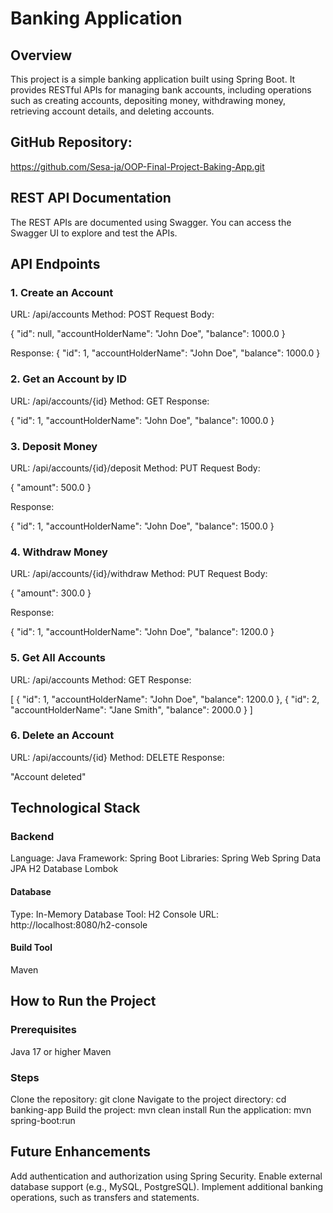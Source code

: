 # Banking Application

## Overview

This project is a simple banking application built using Spring Boot. 
It provides RESTful APIs for managing bank accounts, including operations 
such as creating accounts, depositing money, withdrawing money, 
retrieving account details, and deleting accounts.

## GitHub Repository:
https://github.com/Sesa-ja/OOP-Final-Project-Baking-App.git

## **REST API Documentation**
The REST APIs are documented using Swagger. You can access the Swagger UI to explore 
and test the APIs.

## API Endpoints

### 1. Create an Account
URL: /api/accounts
Method: POST
Request Body:

{
"id": null,
"accountHolderName": "John Doe",
"balance": 1000.0
}

Response:
{
"id": 1,
"accountHolderName": "John Doe",
"balance": 1000.0
}

### 2. Get an Account by ID
URL: /api/accounts/{id}
Method: GET
Response:

{
"id": 1,
"accountHolderName": "John Doe",
"balance": 1000.0
}

### 3. Deposit Money
URL: /api/accounts/{id}/deposit
Method: PUT
Request Body:

{
"amount": 500.0
}

Response:

{
"id": 1,
"accountHolderName": "John Doe",
"balance": 1500.0
}

### 4. Withdraw Money
URL: /api/accounts/{id}/withdraw
Method: PUT
Request Body:

{
"amount": 300.0
}

Response:

{
"id": 1,
"accountHolderName": "John Doe",
"balance": 1200.0
}

### 5. Get All Accounts
URL: /api/accounts
Method: GET
Response:

[
{
"id": 1,
"accountHolderName": "John Doe",
"balance": 1200.0
},
{
"id": 2,
"accountHolderName": "Jane Smith",
"balance": 2000.0
}
]

### 6. Delete an Account
URL: /api/accounts/{id}
Method: DELETE
Response:

"Account deleted"

## Technological Stack

### Backend
Language: Java
Framework: Spring Boot
Libraries:
Spring Web
Spring Data JPA
H2 Database
Lombok

#### Database

Type: In-Memory Database
Tool: H2
Console URL: http://localhost:8080/h2-console

#### Build Tool
Maven

## How to Run the Project

### Prerequisites
Java 17 or higher
Maven

### Steps
Clone the repository: git clone <repository-url>
Navigate to the project directory: cd banking-app
Build the project: mvn clean install
Run the application: mvn spring-boot:run

## Future Enhancements
Add authentication and authorization using Spring Security.
Enable external database support (e.g., MySQL, PostgreSQL).
Implement additional banking operations, such as transfers and statements.


